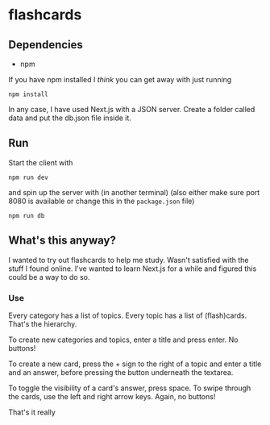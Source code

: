 # flashcards

## Dependencies

- npm

If you have npm installed I _think_ you can get away with just running

```
npm install
```

In any case, I have used Next.js with a JSON server. Create a folder called data and put the db.json file inside it.

## Run

Start the client with

```
npm run dev
```

and spin up the server with (in another terminal) (also either make sure port 8080 is available or change this in the `package.json` file)

```
npm run db
```

## What's this anyway?

I wanted to try out flashcards to help me study. Wasn't satisfied with the stuff I found online. I've wanted to learn Next.js for a while and figured this could be a way to do so.

### Use

Every category has a list of topics. Every topic has a list of (flash)cards. That's the hierarchy.

To create new categories and topics, enter a title and press enter. No buttons!

To create a new card, press the + sign to the right of a topic and enter a title and an answer, before pressing the button underneath the textarea.

To toggle the visibility of a card's answer, press space. To swipe through the cards, use the left and right arrow keys. Again, no buttons!

That's it really
